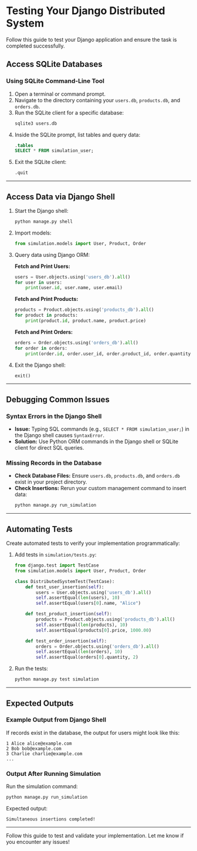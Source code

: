 # Testing Your Django Distributed System

Follow this guide to test your Django application and ensure the task is completed successfully.

## Access SQLite Databases

### Using SQLite Command-Line Tool
1. Open a terminal or command prompt.
2. Navigate to the directory containing your `users.db`, `products.db`, and `orders.db`.
3. Run the SQLite client for a specific database:
   ```bash
   sqlite3 users.db
   ```
4. Inside the SQLite prompt, list tables and query data:
   ```sql
   .tables
   SELECT * FROM simulation_user;
   ```
5. Exit the SQLite client:
   ```sql
   .quit
   ```

---

## Access Data via Django Shell

1. Start the Django shell:
   ```bash
   python manage.py shell
   ```
2. Import models:
   ```python
   from simulation.models import User, Product, Order
   ```
3. Query data using Django ORM:

   **Fetch and Print Users:**
   ```python
   users = User.objects.using('users_db').all()
   for user in users:
       print(user.id, user.name, user.email)
   ```

   **Fetch and Print Products:**
   ```python
   products = Product.objects.using('products_db').all()
   for product in products:
       print(product.id, product.name, product.price)
   ```

   **Fetch and Print Orders:**
   ```python
   orders = Order.objects.using('orders_db').all()
   for order in orders:
       print(order.id, order.user_id, order.product_id, order.quantity)
   ```
4. Exit the Django shell:
   ```python
   exit()
   ```

---

## Debugging Common Issues

### Syntax Errors in the Django Shell
- **Issue:** Typing SQL commands (e.g., `SELECT * FROM simulation_user;`) in the Django shell causes `SyntaxError`.
- **Solution:** Use Python ORM commands in the Django shell or SQLite client for direct SQL queries.

### Missing Records in the Database
- **Check Database Files:** Ensure `users.db`, `products.db`, and `orders.db` exist in your project directory.
- **Check Insertions:** Rerun your custom management command to insert data:
  ```bash
  python manage.py run_simulation
  ```

---

## Automating Tests

Create automated tests to verify your implementation programmatically:

1. Add tests in `simulation/tests.py`:
   ```python
   from django.test import TestCase
   from simulation.models import User, Product, Order

   class DistributedSystemTest(TestCase):
       def test_user_insertion(self):
           users = User.objects.using('users_db').all()
           self.assertEqual(len(users), 10)
           self.assertEqual(users[0].name, "Alice")

       def test_product_insertion(self):
           products = Product.objects.using('products_db').all()
           self.assertEqual(len(products), 10)
           self.assertEqual(products[0].price, 1000.00)

       def test_order_insertion(self):
           orders = Order.objects.using('orders_db').all()
           self.assertEqual(len(orders), 10)
           self.assertEqual(orders[0].quantity, 2)
   ```

2. Run the tests:
   ```bash
   python manage.py test simulation
   ```

---

## Expected Outputs

### Example Output from Django Shell
If records exist in the database, the output for users might look like this:
```plaintext
1 Alice alice@example.com
2 Bob bob@example.com
3 Charlie charlie@example.com
...
```

### Output After Running Simulation
Run the simulation command:
```bash
python manage.py run_simulation
```
Expected output:
```plaintext
Simultaneous insertions completed!
```

---

Follow this guide to test and validate your implementation. Let me know if you encounter any issues!
